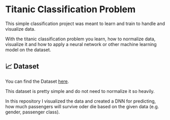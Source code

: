 # Titanic Classification Problem

This simple classification project was meant to learn and train to handle and visualize data.

With the titanic classification problem you learn, how to normalize data, visualize it and how to apply a neural network or other machine learning model on the dataset.

## 📈 Dataset

You can find the Dataset [here](https://www.kaggle.com/c/titanic).

This dataset is pretty simple and do not need to normalize it so heavily.

In this repository I visualized the data and created a DNN for predicting, how much passengers will survive oder die based on the given data (e.g. gender, passenger class).
